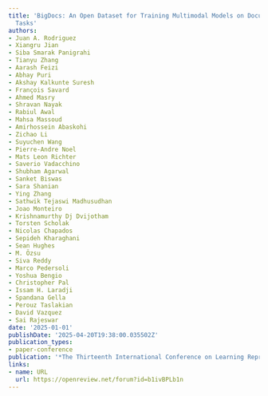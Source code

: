 ```yaml
---
title: 'BigDocs: An Open Dataset for Training Multimodal Models on Document and Code
  Tasks'
authors:
- Juan A. Rodriguez
- Xiangru Jian
- Siba Smarak Panigrahi
- Tianyu Zhang
- Aarash Feizi
- Abhay Puri
- Akshay Kalkunte Suresh
- François Savard
- Ahmed Masry
- Shravan Nayak
- Rabiul Awal
- Mahsa Massoud
- Amirhossein Abaskohi
- Zichao Li
- Suyuchen Wang
- Pierre-Andre Noel
- Mats Leon Richter
- Saverio Vadacchino
- Shubham Agarwal
- Sanket Biswas
- Sara Shanian
- Ying Zhang
- Sathwik Tejaswi Madhusudhan
- Joao Monteiro
- Krishnamurthy Dj Dvijotham
- Torsten Scholak
- Nicolas Chapados
- Sepideh Kharaghani
- Sean Hughes
- M. Özsu
- Siva Reddy
- Marco Pedersoli
- Yoshua Bengio
- Christopher Pal
- Issam H. Laradji
- Spandana Gella
- Perouz Taslakian
- David Vazquez
- Sai Rajeswar
date: '2025-01-01'
publishDate: '2025-04-20T19:38:00.035502Z'
publication_types:
- paper-conference
publication: '*The Thirteenth International Conference on Learning Representations*'
links:
- name: URL
  url: https://openreview.net/forum?id=b1ivBPLb1n
---
```

